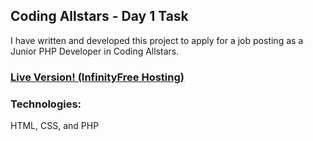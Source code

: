 ## Coding Allstars - Day 1 Task
I have written and developed this project to apply for a job posting as a Junior PHP Developer in Coding Allstars.

### [Live Version! (InfinityFree Hosting)](http://classcentralchecker.infinityfreeapp.com/)

### Technologies:
HTML, CSS, and PHP
